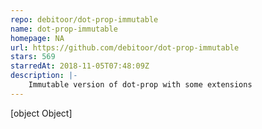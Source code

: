 ```yaml
---
repo: debitoor/dot-prop-immutable
name: dot-prop-immutable
homepage: NA
url: https://github.com/debitoor/dot-prop-immutable
stars: 569
starredAt: 2018-11-05T07:48:09Z
description: |-
    Immutable version of dot-prop with some extensions
---
```


[object Object]
